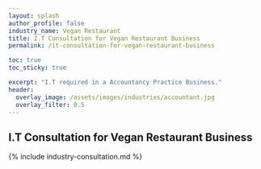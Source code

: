 ```yaml
---
layout: splash 
author_profile: false 
industry_name: Vegan Restaurant
title: I.T Consultation for Vegan Restaurant Business
permalink: /it-consultation-for-vegan-restaurant-business

toc: true
toc_sticky: true

excerpt: "I.T required in a Accountancy Practice Business."
header:
  overlay_image: /assets/images/industries/accountant.jpg
  overlay_filter: 0.5 
---
```


## I.T Consultation for Vegan Restaurant Business

{% include industry-consultation.md %}
